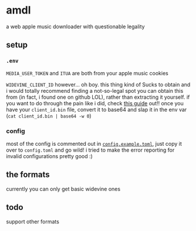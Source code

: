 # amdl

a web apple music downloader with questionable legality

## setup

### `.env`

`MEDIA_USER_TOKEN` and `ITUA` are both from your apple music cookies

`WIDEVINE_CLIENT_ID` however... oh boy. this thing kind of Sucks to obtain and i would totally recommend finding a not-so-legal spot you can obtain this from (in fact, i found one on github LOL), rather than extracting it yourself. if you want to do through the pain like i did, check [this guide](forum.videohelp.com/threads/408031-Dumping-Your-own-L3-CDM-with-Android-Studio) out!! once you have your `client_id.bin` file, convert it to base64 and slap it in the env var (`cat client_id.bin | base64 -w 0`)

### config

most of the config is commented out in [`config.example.toml`](./config.example.toml), just copy it over to `config.toml` and go wild! i tried to make the error reporting for invalid configurations pretty good :)

## the formats

currently you can only get basic widevine ones

## todo

support other formats
